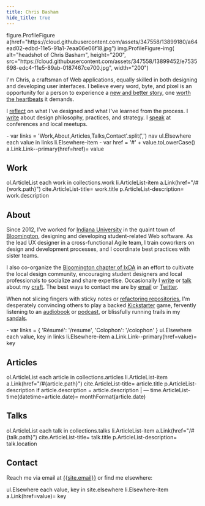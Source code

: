 ```yaml
---
title: Chris Basham
hide_title: true
---
```


<jade>
figure.ProfileFigure
  a(href="https://cloud.githubusercontent.com/assets/347558/13899180/a64ead02-edbd-11e5-91a1-7eaa06e06f18.jpg")
    img.ProfileFigure-img(
      alt="headshot of Chris Basham",
      height="200",
      src="https://cloud.githubusercontent.com/assets/347558/13899452/e7535698-edc4-11e5-89ab-0187467ce700.jpg",
      width="200")
</jade>

I'm Chris, a craftsman of Web applications, equally skilled in both designing and developing user interfaces. I believe every word, byte, and pixel is an opportunity for a person to experience a [new and better story](/articles/storytellers), one [worth the heartbeats](/articles/heartbeats) it demands.

I [reflect](#work) on what I've designed and what I've learned from the process. I [write](#articles) about design philosophy, practices, and strategy. I [speak](#talks) at conferences and local meetups.

<jade>
- var links = 'Work,About,Articles,Talks,Contact'.split(',')
nav
  ul.Elsewhere
    each value in links
      li.Elsewhere-item
        - var href = '#' + value.toLowerCase()
        a.Link.Link--primary(href=href)= value
</jade>

</div>

<div class="Article-section">

<md>

## Work

<jade>
ol.ArticleList
  each work in collections.work
    li.ArticleList-item
      a.Link(href="/#{work.path}")
        cite.ArticleList-title= work.title
      p.ArticleList-description= work.description
</jade>

## About

Since 2012, I’ve worked for [Indiana University](http://www.iu.edu/) in the quaint town of [Bloomington](http://en.wikipedia.org/wiki/Bloomington,_Indiana), designing and developing student-related Web software. As the lead UX designer in a cross-functional Agile team, I train coworkers on design and development processes, and I coordinate best practices with sister teams.

I also co-organize the [Bloomington chapter of IxDA]({{site.ixda_bloomington}}) in an effort to cultivate the local design community, encouraging student designers and local professionals to socialize and share expertise. Occasionally I [write](/articles) or [talk](/talks) about my [craft](/work). The best ways to contact me are by [email](mailto:{{site.email}}) or [Twitter]({{site.elsewhere.Twitter}} 'Follow me on Twitter').

When not slicing fingers with sticky notes or [refactoring repositories]({{site.elsewhere.GitHub}}), I'm desperately convincing others to play a backed [Kickstarter]({{site.elsewhere.Kickstarter}}) game, fervently listening to an [audiobook](http://www.audible.com) or [podcast](http://99percentinvisible.org/), or blissfully running trails in my [sandals](http://www.lunasandals.com/).

<jade>
- var links = { 'Résumé': '/resume', 'Colophon': '/colophon' }
ul.Elsewhere
  each value, key in links
    li.Elsewhere-item
      a.Link.Link--primary(href=value)= key
</jade>

## Articles

<jade>
ol.ArticleList
  each article in collections.articles
    li.ArticleList-item
      a.Link(href="/#{article.path}")
        cite.ArticleList-title= article.title
      p.ArticleList-description
        if article.description
          = article.description
          |  &mdash;
        time.ArticleList-time(datetime=article.date)= monthFormat(article.date)
</jade>

## Talks

<jade>
ol.ArticleList
  each talk in collections.talks
    li.ArticleList-item
      a.Link(href="/#{talk.path}")
        cite.ArticleList-title= talk.title
      p.ArticleList-description= talk.location
</jade>

## Contact

Reach me via email at [{{site.email}}](mailto:{{site.email}}) or find me elsewhere:

<jade>
ul.Elsewhere
  each value, key in site.elsewhere
    li.Elsewhere-item
      a.Link(href=value)= key
</jade>

</md>
